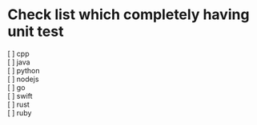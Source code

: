 # Check list which completely having unit test

[ ] cpp\
[ ] java\
[ ] python\
[ ] nodejs\
[ ] go\
[ ] swift\
[ ] rust\
[ ] ruby

